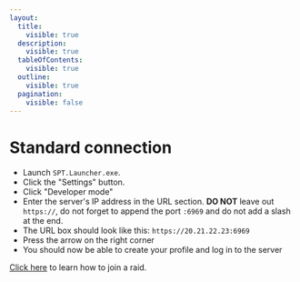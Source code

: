 ```yaml
---
layout:
  title:
    visible: true
  description:
    visible: true
  tableOfContents:
    visible: true
  outline:
    visible: true
  pagination:
    visible: false
---
```


# Standard connection

* Launch `SPT.Launcher.exe`.
* Click the "Settings" button.
* Click "Developer mode"
* Enter the server's IP address in the URL section. **DO NOT** leave out `https://`, do not forget to append the port `:6969` and do not add a slash at the end.
* The URL box should look like this: `https://20.21.22.23:6969`
* Press the arrow on the right corner
* You should now be able to create your profile and log in to the server

[Click here](../playing-fika.md#joining-a-raid) to learn how to join a raid.
